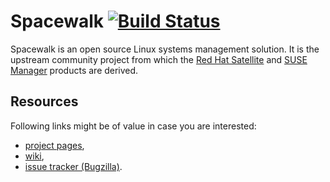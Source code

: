 Spacewalk [![Build Status](https://travis-ci.org/spacewalkproject/spacewalk.svg?branch=master)](https://travis-ci.org/spacewalkproject/spacewalk/builds)
=========

Spacewalk is an open source Linux systems management solution.
It is the upstream community project from which the [Red Hat
Satellite][RedHatSatellite] and [SUSE Manager][SUSEManager] products
are derived.

Resources
---------

Following links might be of value in case you are interested:

  * [project pages](http://spacewalkproject.org/),
  * [wiki](https://fedorahosted.org/spacewalk/),
  * [issue tracker (Bugzilla)](https://bugzilla.redhat.com/enter_bug.cgi?product=Spacewalk).

[RedHatSatellite]: https://www.redhat.com/products/enterprise-linux/satellite/
[SUSEManager]: https://www.suse.com/products/suse-manager/
